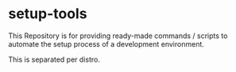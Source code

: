 # setup-tools

This Repository is for providing ready-made commands / scripts to automate the setup process of a development environment.

This is separated per distro.
